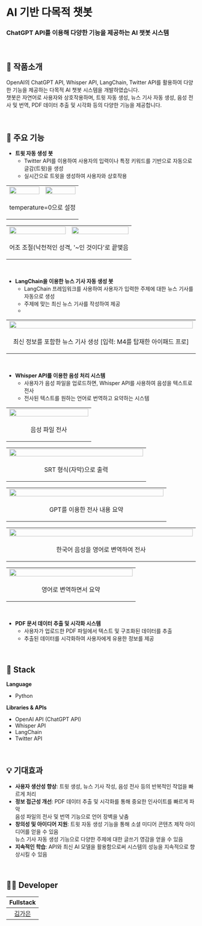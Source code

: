 # AI 기반 다목적 챗봇  
<h3>ChatGPT API를 이용해 다양한 기능을 제공하는 AI 챗봇 시스템</h3>  
<br/>

## 📝 작품소개  
OpenAI의 ChatGPT API, Whisper API, LangChain, Twitter API를 활용하여 다양한 기능을 제공하는 다목적 AI 챗봇 시스템을 개발하였습니다. <br>
챗봇은 자연어로 사용자와 상호작용하며, 트윗 자동 생성, 뉴스 기사 자동 생성, 음성 전사 및 번역, PDF 데이터 추출 및 시각화 등의 다양한 기능을 제공합니다.

<br>

## 🌁 주요 기능  
- **트윗 자동 생성 봇**  
  - Twitter API를 이용하여 사용자의 입력이나 특정 키워드를 기반으로 자동으로 글감(트윗)을 생성
  - 실시간으로 트윗을 생성하여 사용자와 상호작용

<table>
  <tr>
    <td align="center" width="50%">
      <img src="https://github.com/user-attachments/assets/c64560d7-e217-406b-a2dc-2f619d108375" width="100%" />
    </td>
    <td align="center" width="50%">
      <img src="https://github.com/user-attachments/assets/5285d6b4-427e-4c4c-b516-8ef065206e0c" width="100%" />
    </td>
  </tr>
  <tr>
    <td align="center" colspan="2">
      <p align="center">temperature=0으로 설정</p>
    </td>
  </tr>
</table>

<table>
  <tr>
    <td align="center" width="50%">
      <img src="https://github.com/user-attachments/assets/c7673b33-d5af-4213-9e7b-2fb9f0e1b2b1" width="100%" />
    </td>
    <td align="center" width="50%">
      <img src="https://github.com/user-attachments/assets/d0ff3066-d479-4700-bb41-94532df44104" width="100%" />
    </td>
  </tr>
  <tr>
    <td align="center" colspan="2">
      <p align="center">어조 조절(낙천적인 성격, '~인 것이다'로 끝맺음</p>
    </td>
  </tr>
</table>
<br/>

- **LangChain을 이용한 뉴스 기사 자동 생성 봇**  
  - LangChain 프레임워크를 사용하여 사용자가 입력한 주제에 대한 뉴스 기사를 자동으로 생성
  - 주제에 맞는 최신 뉴스 기사를 작성하여 제공
  - 
<table>
  <tr>
    <td align="center" width="50%">
      <img src="https://github.com/user-attachments/assets/52092635-365a-4b01-8ff8-47aa2e244545" width="100%" />
    </td>
  </tr>
  <tr>
    <td align="center" colspan="2">
      <p align="center">최신 정보를 포함한 뉴스 기사 생성 [입력: M4를 탑재한 아이패드 프로]</p>
    </td>
  </tr>
</table>

<br>

- **Whisper API를 이용한 음성 처리 시스템**  
  - 사용자가 음성 파일을 업로드하면, Whisper API를 사용하여 음성을 텍스트로 전사  
  - 전사된 텍스트를 원하는 언어로 번역하고 요약하는 시스템
 
<table>
  <tr>
    <td align="center" width="50%">
      <img src="https://github.com/user-attachments/assets/03968579-0dc9-45f7-b3ea-a6f589738c0a" width="100%" />
    </td>
  </tr>
  <tr>
    <td align="center" colspan="2">
      <p align="center">음성 파일 전사</p>
    </td>
  </tr>
</table>
<table>
  <tr>
    <td align="center" width="50%">
      <img src="https://github.com/user-attachments/assets/da6465b7-b54e-44d4-a148-783a0cc45f46" width="100%" />
    </td>
  </tr>
  <tr>
    <td align="center" colspan="2">
      <p align="center">SRT 형식(자막)으로 출력</p>
    </td>
  </tr>
</table>
<table>
  <tr>
    <td align="center" width="50%">
      <img src="https://github.com/user-attachments/assets/5279d484-40c8-4350-ba5a-11f47fa2eca0" width="100%" />
    </td>
  </tr>
  <tr>
    <td align="center" colspan="2">
      <p align="center">GPT를 이용한 전사 내용 요약</p>
    </td>
  </tr>
</table>
<table>
  <tr>
    <td align="center" width="50%">
      <img src="https://github.com/user-attachments/assets/327a99ff-a8df-418d-a13a-d6b60fb4e900" width="100%" />
    </td>
  </tr>
  <tr>
    <td align="center" colspan="2">
      <p align="center">한국어 음성을 영어로 변역하여 전사</p>
    </td>
  </tr>
</table>
<table>
  <tr>
    <td align="center" width="50%">
      <img src="https://github.com/user-attachments/assets/d6c47050-858b-446e-b277-81aa4659dd1e" width="100%" />
    </td>
  </tr>
  <tr>
    <td align="center" colspan="2">
      <p align="center">영어로 변역하면서 요약</p>
    </td>
  </tr>
</table>

<br>

- **PDF 문서 데이터 추출 및 시각화 시스템**  
  - 사용자가 업로드한 PDF 파일에서 텍스트 및 구조화된 데이터를 추출  
  - 추출된 데이터를 시각화하여 사용자에게 유용한 정보를 제공

<br/>

## 🔧 Stack  
**Language**  
- Python  

**Libraries & APIs**  
- OpenAI API (ChatGPT API)  
- Whisper API  
- LangChain  
- Twitter API  

<br/>

## 💡 기대효과  
- **사용자 생산성 향상**: 트윗 생성, 뉴스 기사 작성, 음성 전사 등의 반복적인 작업을 빠르게 처리
- **정보 접근성 개선**: PDF 데이터 추출 및 시각화를 통해 중요한 인사이트를 빠르게 파악 <br>
                       음성 파일의 전사 및 번역 기능으로 언어 장벽을 낮춤
- **창의성 및 아이디어 지원**: 트윗 자동 생성 기능을 통해 소셜 미디어 콘텐츠 제작 아이디어를 얻을 수 있음 <br>
                              뉴스 기사 자동 생성 기능으로 다양한 주제에 대한 글쓰기 영감을 얻을 수 있음
- **지속적인 학습**: API와 최신 AI 모델을 활용함으로써 시스템의 성능을 지속적으로 향상시킬 수 있음

<br/>

## 🙋‍♂️ Developer  
| Fullstack |  
| :--------: |  
| [김가은](https://github.com/gaeunamy) |
